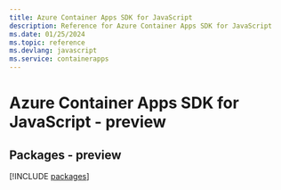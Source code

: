 ```yaml
---
title: Azure Container Apps SDK for JavaScript
description: Reference for Azure Container Apps SDK for JavaScript
ms.date: 01/25/2024
ms.topic: reference
ms.devlang: javascript
ms.service: containerapps
---
```

# Azure Container Apps SDK for JavaScript - preview
## Packages - preview
[!INCLUDE [packages](container-apps-index.md)]